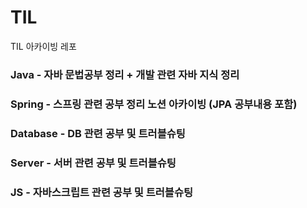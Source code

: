 # TIL
TIL 아카이빙 레포

### Java - 자바 문법공부 정리 + 개발 관련 자바 지식 정리
### Spring - 스프링 관련 공부 정리 노션 아카이빙 (JPA 공부내용 포함)
### Database - DB 관련 공부 및 트러블슈팅
### Server - 서버 관련 공부 및 트러블슈팅
### JS - 자바스크립트 관련 공부 및 트러블슈팅
